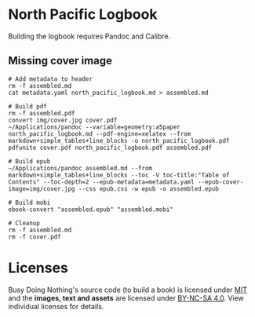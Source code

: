 # North Pacific Logbook

Building the logbook requires Pandoc and Calibre.

## Missing cover image

```
# Add metadata to header
rm -f assembled.md
cat metadata.yaml north_pacific_logbook.md > assembled.md

# Build pdf
rm -f assembled.pdf
convert img/cover.jpg cover.pdf
~/Applications/pandoc --variable=geometry:a5paper north_pacific_logbook.md --pdf-engine=xelatex --from markdown+simple_tables+line_blocks -o north_pacific_logbook.pdf
pdfunite cover.pdf north_pacific_logbook.pdf assembled.pdf

# Build epub
~/Applications/pandoc assembled.md --from markdown+simple_tables+line_blocks --toc -V toc-title:"Table of Contents" --toc-depth=2 --epub-metadata=metadata.yaml --epub-cover-image=img/cover.jpg --css epub.css -w epub -o assembled.epub

# Build mobi
ebook-convert "assembled.epub" "assembled.mobi"

# Cleanup
rm -f assembled.md
rm -f cover.pdf
```
# Licenses

Busy Doing Nothing's source code (to build a book) is licensed under [MIT](https://github.com/hundredrabbits/thebook/blob/master/LICENSE) and the **images, text and assets** are licensed under [BY-NC-SA 4.0](https://github.com/hundredrabbits/thebook/blob/master/LICENSE.by-nc-sa-4.0.md). View individual licenses for details.
